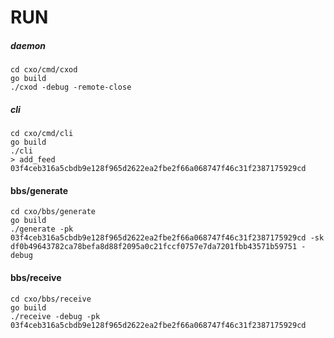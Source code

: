 RUN
===

##### daemon

```
cd cxo/cmd/cxod
go build
./cxod -debug -remote-close
```

##### cli

```
cd cxo/cmd/cli
go build
./cli
> add_feed 03f4ceb316a5cbdb9e128f965d2622ea2fbe2f66a068747f46c31f2387175929cd
```

#### bbs/generate

```
cd cxo/bbs/generate
go build
./generate -pk 03f4ceb316a5cbdb9e128f965d2622ea2fbe2f66a068747f46c31f2387175929cd -sk df0b49643782ca78befa8d88f2095a0c21fccf0757e7da7201fbb43571b59751 -debug
```

#### bbs/receive

```
cd cxo/bbs/receive
go build
./receive -debug -pk 03f4ceb316a5cbdb9e128f965d2622ea2fbe2f66a068747f46c31f2387175929cd
```
